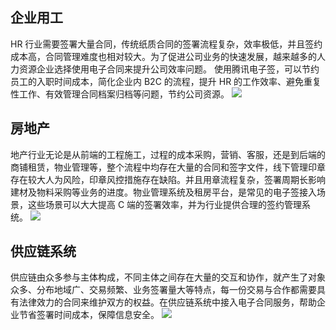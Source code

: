 ## 企业用工
HR 行业需要签署大量合同，传统纸质合同的签署流程复杂，效率极低，并且签约成本高，合同管理难度也相对较大。为了促进公司业务的快速发展，越来越多的人力资源企业选择使用电子合同来提升公司效率问题。 使用腾讯电子签，可以节约员工的入职时间成本，简化企业内 B2C 的流程，提升 HR 的工作效率、避免重复性工作、有效管理合同档案归档等问题，节约公司资源。
![](https://main.qcloudimg.com/raw/3c54fb5afab4ba176282ed9f0dd6bd9f.png)

## 房地产
地产行业无论是从前端的工程施工，过程的成本采购，营销、客服，还是到后端的商铺租赁，物业管理等，整个流程中均存在大量的合同和签字文件，线下管理印章存在较大人为风险，印章风控措施存在缺陷。并且用章流程复杂，签署周期长影响建材及物料采购等业务的进度。物业管理系统及租房平台，是常见的电子签接入场景，这些场景可以大大提高 C 端的签署效率，并为行业提供合理的签约管理系统。
![](https://main.qcloudimg.com/raw/d1f5c1d815481fa51bf6e80cf5d039bd.png)

## 供应链系统
供应链由众多参与主体构成，不同主体之间存在大量的交互和协作，就产生了对象众多、分布地域广、交易频繁、业务签署量大等特点，每一份交易与合作都需要具有法律效力的合同来维护双方的权益。在供应链系统中接入电子合同服务，帮助企业节省签署时间成本，保障信息安全。
![](https://main.qcloudimg.com/raw/35046860711bc3f1c04bfaae918b09dd.png)
